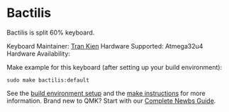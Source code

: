 # Bactilis

Bactilis is split 60% keyboard.


Keyboard Maintainer: [Tran Kien](https://github.com/kien242tran/) 
Hardware Supported: Atmega32u4 
Hardware Availability: 

Make example for this keyboard (after setting up your build environment):

    sudo make bactilis:default

See the [build environment setup](https://docs.qmk.fm/#/getting_started_build_tools) and the [make instructions](https://docs.qmk.fm/#/getting_started_make_guide) for more information. Brand new to QMK? Start with our [Complete Newbs Guide](https://docs.qmk.fm/#/newbs).